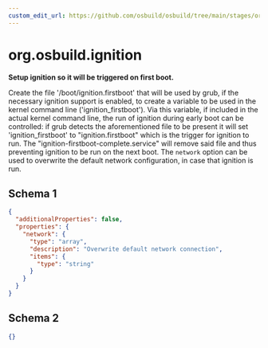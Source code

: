 ```yaml
---
custom_edit_url: https://github.com/osbuild/osbuild/tree/main/stages/org.osbuild.ignition.meta.json
---
```

# org.osbuild.ignition
<!--
[//]: # ( DO NOT MODIFY THIS FILE! )
[//]: # ( This content is generated by `scripts/pull_osbuild_modules.py` )
[//]: # ( Rather change the source of this: https://github.com/osbuild/osbuild/tree/main/stages/org.osbuild.ignition.meta.json )
-->

**Setup ignition so it will be triggered on first boot.**

Create the file '/boot/ignition.firstboot' that will be used by grub,
if the necessary ignition support is enabled, to create a variable to
be used in the kernel command line ('ignition_firstboot'). Via this
variable, if included in the actual kernel command line, the run of
ignition during early boot can be controlled: if grub detects the
aforementioned file to be present it will set 'ignition_firstboot'
to "ignition.firstboot" which is the trigger for ignition to run.
The "ignition-firstboot-complete.service" will remove said file and
thus preventing ignition to be run on the next boot.
The `network` option can be used to overwrite the default network
configuration, in case that ignition is run.

## Schema 1

```json
{
  "additionalProperties": false,
  "properties": {
    "network": {
      "type": "array",
      "description": "Overwrite default network connection",
      "items": {
        "type": "string"
      }
    }
  }
}
```

## Schema 2

```json
{}
```
